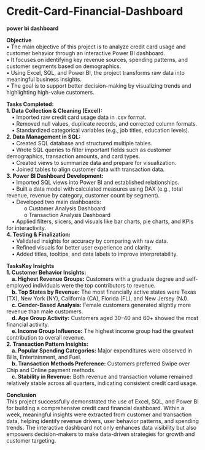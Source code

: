 # Credit-Card-Financial-Dashboard

**power bi dashboard**

**Objective**  
•	The main objective of this project is to analyze credit card usage and customer behavior through an interactive Power BI dashboard.  
•	It focuses on identifying key revenue sources, spending patterns, and customer segments based on demographics.  
•	Using Excel, SQL, and Power BI, the project transforms raw data into meaningful business insights.  
•	The goal is to support better decision-making by visualizing trends and highlighting high-value customers.  

**Tasks Completed:**  
**1.	Data Collection & Cleaning (Excel):**   
    &emsp;•	Imported raw credit card usage data in .csv format.  
    &emsp;•	Removed null values, duplicate records, and corrected column formats.  
    &emsp;•	Standardized categorical variables (e.g., job titles, education levels).  
**2.	Data Management in SQL:**  
    &emsp;•	Created SQL database and structured multiple tables.  
    &emsp;•	Wrote SQL queries to filter important fields such as customer demographics, transaction amounts, and card types.  
    &emsp;•	Created views to summarize data and prepare for visualization.  
    &emsp;•	Joined tables to align customer data with transaction data.  
**3.	Power BI Dashboard Development:**  
    &emsp;•	Imported SQL views into Power BI and established relationships.  
    &emsp;•	Built a data model with calculated measures using DAX (e.g., total revenue, revenue by category, customer count by segment).  
    &emsp;•	Developed two main dashboards:  
     &emsp;  &emsp;&emsp;o Customer Analysis Dashboard  
     &emsp;  &emsp;&emsp;o Transaction Analysis Dashboard  
    &emsp;•	Applied filters, slicers, and visuals like bar charts, pie charts, and KPIs for interactivity.  
**4.	Testing & Finalization:**  
    &emsp;•	Validated insights for accuracy by comparing with raw data.  
    &emsp;•	Refined visuals for better user experience and clarity.  
    &emsp;•	Added titles, tooltips, and data labels to improve interpretability.  
  	
**TasksKey Insights**  
**1.	Customer Behavior Insights:**  
&emsp;**a.	Highest Revenue Groups:** Customers with a graduate degree and self-employed individuals were the top contributors to revenue.  
&emsp;**b.	Top States by Revenue:** The most financially active states were Texas (TX), New York (NY), California (CA), Florida (FL), and New Jersey (NJ).    
&emsp;**c.	Gender-Based Analysis:** Female customers generated slightly more revenue than male customers.  
&emsp;**d.	Age Group Activity:** Customers aged 30–40 and 60+ showed the most financial activity.  
&emsp;**e.	Income Group Influence:** The highest income group had the greatest contribution to overall revenue.  
**2.	Transaction Pattern Insights:**    
&emsp;**a.	Popular Spending Categories:** Major expenditures were observed in Bills, Entertainment, and Fuel.  
&emsp;**b.	Transaction Methods Preference:** Customers preferred Swipe over Chip and Online payment methods.  
&emsp;**c.	Stability in Revenue:** Both revenue and transaction volume remained relatively stable across all quarters, indicating consistent credit card usage.
  	
**Conclusion**  
This project successfully demonstrated the use of Excel, SQL, and Power BI for building a comprehensive credit card financial dashboard. Within a week, meaningful insights were extracted from customer and transaction data, helping identify revenue drivers, user behavior patterns, and spending trends. The interactive dashboard not only enhances data visibility but also empowers decision-makers to make data-driven strategies for growth and customer targeting.

